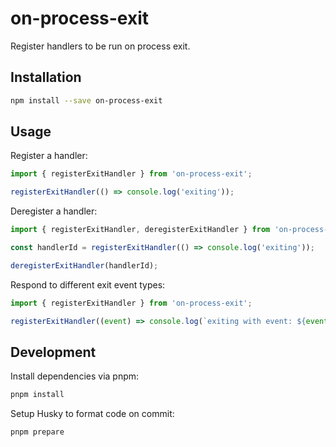 # on-process-exit

Register handlers to be run on process exit.

## Installation

```bash
npm install --save on-process-exit
```

## Usage

Register a handler:

```typescript
import { registerExitHandler } from 'on-process-exit';

registerExitHandler(() => console.log('exiting'));
```

Deregister a handler:

```typescript
import { registerExitHandler, deregisterExitHandler } from 'on-process-exit';

const handlerId = registerExitHandler(() => console.log('exiting'));

deregisterExitHandler(handlerId);
```

Respond to different exit event types:

```typescript
import { registerExitHandler } from 'on-process-exit';

registerExitHandler((event) => console.log(`exiting with event: ${event}`));
```

## Development

Install dependencies via pnpm:

```bash
pnpm install
```

Setup Husky to format code on commit:

```bash
pnpm prepare
```
